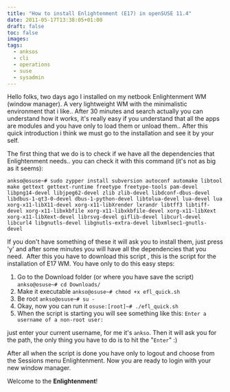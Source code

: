 ```yaml
---
title: "How to install Enlightenment (E17) in openSUSE 11.4"
date: 2011-05-17T13:38:05+01:00
draft: false
toc: false
images:
tags:
  - anksos
  - cli
  - operations
  - suse
  - sysadmin
---
```


Hello folks, two days ago I installed on my netbook Enlightenment WM (window manager). A very lightweight WM with the minimalistic environment that i like.. After 30 minutes and search actually you can understand how it works, it's really easy if you understand that all the apps are modules and you have only to load them or unload them.. After this quick introduction i think we must go to the installation and see it by your self.

The first thing that we do is to check if we have all the dependencies that Enlightenment needs.. you can check it with this command (it's not as big as it seems):

```shell
ankso@osuse~# sudo zypper install subversion autoconf automake libtool make gettext gettext-runtime freetype freetype-tools pam-devel libpng14-devel libjpeg62-devel zlib zlib-devel libdconf-dbus-devel libdbus-1-qt3-0-devel dbus-1-python-devel libtolua-devel lua-devel lua xorg-x11-libX11-devel xorg-x11-libXrender lxrandr libtff3 libtiff-devel xorg-x11-libxkbfile xorg-x11-libxkbfile-devel xorg-x11-libXext xorg-x11-libXext-devel librsvg-devel giflib-devel libcurl-devel libcurl4 libgnutls-devel libgnutls-extra-devel libxmlsec1-gnutls-devel 
```

If you don't have something of these it will ask you to install them, just press 'y' and after some minutes you will have all the dependencies that you need. 
After this you have to download this script , this is the script for the installation of E17 WM. You have only to do this easy steps:

1. Go to the Download folder (or where you have save the script) `ankso@osuse~# cd Downloads/ `
1. Make it executable `ankso@osuse~# chmod +x efl_quick.sh`
1. Be root `ankso@osuse~# su -`
1. Okay, now you can run it `osuse:[root]~# ./efl_quick.sh`
1. When the script is starting you will see something like this: `Enter a username of a non-root user:`

just enter your current username, for me it's `ankso`.
Then it will ask you for the path, the only thing you have to do is to hit the "`Enter`" :)

After all when the script is done you have only to logout and choose from the Sessions menu Enlightenment. Now you are ready to login with your new window manager. 

Welcome to the **Enlightenment**!